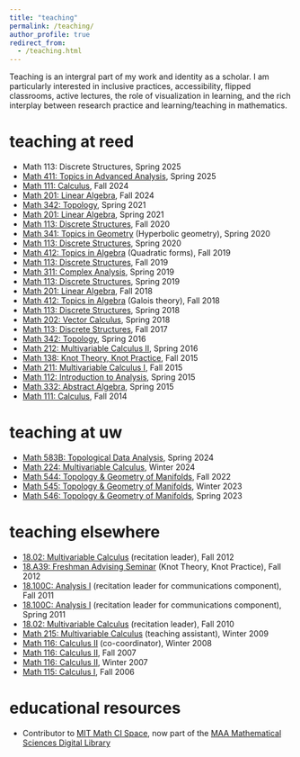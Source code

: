 ```yaml
---
title: "teaching"
permalink: /teaching/
author_profile: true
redirect_from:
  - /teaching.html
---
```


Teaching is an intergral part of my work and identity as a scholar. I am particularly interested in inclusive practices, accessibility, flipped classrooms, active lectures, the role of visualization in learning, and the rich interplay between research practice and learning/teaching in mathematics.



# teaching at reed

* Math 113: Discrete Structures, Spring 2025
* [Math 411: Topics in Advanced Analysis](/411/), Spring 2025
* [Math 111: Calculus](/111/), Fall 2024
* [Math 201: Linear Algebra](/201/), Fall 2024
* [Math 342: Topology](http://people.reed.edu/~ormsbyk/342), Spring 2021
* [Math 201: Linear Algebra](http://people.reed.edu/~ormsbyk/201), Spring 2021
* [Math 113: Discrete Structures](http://people.reed.edu/~ormsbyk/113), Fall 2020
* [Math 341: Topics in Geometry](http://people.reed.edu/~ormsbyk/341) (Hyperbolic geometry), Spring 2020
* [Math 113: Discrete Structures](http://people.reed.edu/~ormsbyk/113Spring20), Spring 2020
* [Math 412: Topics in Algebra](http://people.reed.edu/~ormsbyk/412) (Quadratic forms), Fall 2019
* [Math 113: Discrete Structures](http://people.reed.edu/~ormsbyk/113Fall19), Fall 2019
* [Math 311: Complex Analysis](http://people.reed.edu/~ormsbyk/311/), Spring 2019
* [Math 113: Discrete Structures](http://people.reed.edu/~ormsbyk/113Spring19/), Spring 2019
* [Math 201: Linear Algebra](http://people.reed.edu/~ormsbyk/201Fall18/), Fall 2018
* [Math 412: Topics in Algebra](http://people.reed.edu/~ormsbyk/412Fall2018/) (Galois theory), Fall 2018
* [Math 113: Discrete Structures](http://people.reed.edu/~ormsbyk/113Spring18/), Spring 2018
* [Math 202: Vector Calculus](http://people.reed.edu/~ormsbyk/202/), Spring 2018
* [Math 113: Discrete Structures](http://people.reed.edu/~ormsbyk/113Fall2017), Fall 2017
* [Math 342: Topology](http://people.reed.edu/~ormsbyk/342Spring16/), Spring 2016
* [Math 212: Multivariable Calculus II](http://people.reed.edu/~ormsbyk/212/), Spring 2016
* [Math 138: Knot Theory, Knot Practice](http://people.reed.edu/~ormsbyk/138/), Fall 2015
* [Math 211: Multivariable Calculus I](http://people.reed.edu/~ormsbyk/211/), Fall 2015
* [Math 112: Introduction to Analysis](http://people.reed.edu/~ormsbyk/112/), Spring 2015
* [Math 332: Abstract Algebra](http://people.reed.edu/~ormsbyk/332/), Spring 2015
* [Math 111: Calculus](http://people.reed.edu/~ormsbyk/111/), Fall 2014

# teaching at uw

* [Math 583B: Topological Data Analysis](/583/), Spring 2024
* [Math 224: Multivariable Calculus](/224/), Winter 2024
* [Math 544: Topology & Geometry of Manifolds](/544/), Fall 2022
* [Math 545: Topology & Geometry of Manifolds](/545/), Winter 2023
* [Math 546: Topology & Geometry of Manifolds](/546/), Spring 2023

# teaching elsewhere

* [18.02: Multivariable Calculus](https://stellar.mit.edu/S/course/18/fa12/18.02/) (recitation leader), Fall 2012
* [18.A39: Freshman Advising Seminar](http://people.reed.edu/~ormsbyk/knots.html) (Knot Theory, Knot Practice), Fall 2012
* [18.100C: Analysis I](http://stellar.mit.edu/S/course/18/fa11/18.100C/) (recitation leader for communications component), Fall 2011
* [18.100C: Analysis I](http://stellar.mit.edu/S/course/18/sp11/18.100C/) (recitation leader for communications component), Spring 2011
* [18.02: Multivariable Calculus](http://stellar.mit.edu/S/course/18/fa10/18.02/) (recitation leader), Fall 2010
* [Math 215: Multivariable Calculus](http://www.math.lsa.umich.edu/courses/215/) (teaching assistant), Winter 2009
* [Math 116: Calculus II](http://www.math.lsa.umich.edu/courses/116/) (co-coordinator), Winter 2008
* [Math 116: Calculus II](http://www.math.lsa.umich.edu/courses/116/), Fall 2007
* [Math 116: Calculus II](http://www.math.lsa.umich.edu/courses/116/), Winter 2007
* [Math 115: Calculus I](http://www.math.lsa.umich.edu/courses/115/), Fall 2006

# educational resources

* Contributor to [MIT Math CI Space](https://oeit.mit.edu/gallery/projects/mit-math-ci-space/), now part of the [MAA Mathematical Sciences Digital Library](https://mathcomm.org/)